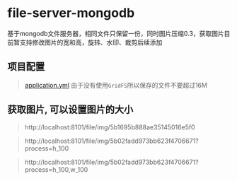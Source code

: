 # file-server-mongodb
基于mongodb文件服务器，相同文件只保留一份，同时图片压缩0.3，获取图片目前暂支持修改图片的宽和高，旋转、水印、裁剪后续添加

## 项目配置
> [application.yml](./src/main/resources/application.yml)
由于没有使用`GridFS`所以保存的文件不要超过16M
## 获取图片, 可以设置图片的大小

>http://localhost:8101/file/img/5b1695b888ae35145016e5f0

>http://localhost:8101/file/img/5b02fadd973bb623f4706671?process=h_100

>http://localhost:8101/file/img/5b02fadd973bb623f4706671?process=h_100,w_100

